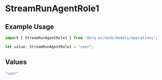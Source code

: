 # StreamRunAgentRole1

## Example Usage

```typescript
import { StreamRunAgentRole1 } from "@orq-ai/node/models/operations";

let value: StreamRunAgentRole1 = "user";
```

## Values

```typescript
"user"
```
